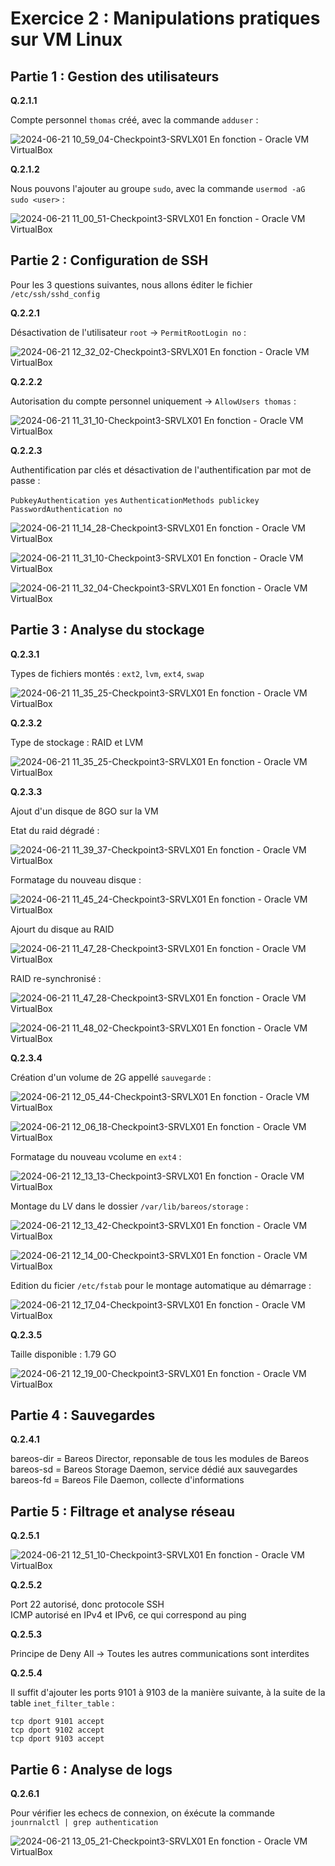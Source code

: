 # Exercice 2 : Manipulations pratiques sur VM Linux

## Partie 1 : Gestion des utilisateurs

**Q.2.1.1**

Compte personnel `thomas` créé, avec la commande `adduser` : 

![2024-06-21 10_59_04-Checkpoint3-SRVLX01  En fonction  - Oracle VM VirtualBox](https://github.com/ThoXinou/Checkpoint_3/assets/159007018/8745aed3-920a-4ba0-8aff-295aeac8868d)

**Q.2.1.2**

Nous pouvons l'ajouter au groupe `sudo`, avec la commande `usermod -aG sudo <user>` : 

![2024-06-21 11_00_51-Checkpoint3-SRVLX01  En fonction  - Oracle VM VirtualBox](https://github.com/ThoXinou/Checkpoint_3/assets/159007018/30bef43e-9b36-4360-8300-8642d8910c46)

## Partie 2 : Configuration de SSH

Pour les 3 questions suivantes, nous allons éditer le fichier `/etc/ssh/sshd_config`

**Q.2.2.1**

Désactivation de l'utilisateur `root` -> `PermitRootLogin no` : 

![2024-06-21 12_32_02-Checkpoint3-SRVLX01  En fonction  - Oracle VM VirtualBox](https://github.com/ThoXinou/Checkpoint_3/assets/159007018/61494bc3-e722-4e26-91cd-664b40aa2843)

**Q.2.2.2**

Autorisation du compte personnel uniquement -> `AllowUsers thomas` : 

![2024-06-21 11_31_10-Checkpoint3-SRVLX01  En fonction  - Oracle VM VirtualBox](https://github.com/ThoXinou/Checkpoint_3/assets/159007018/c0961e40-7a58-4cd1-8cee-aff2445e424b)

**Q.2.2.3**

Authentification par clés et désactivation de l'authentification par mot de passe : 

`PubkeyAuthentication yes`
`AuthenticationMethods publickey`
`PasswordAuthentication no`

![2024-06-21 11_14_28-Checkpoint3-SRVLX01  En fonction  - Oracle VM VirtualBox](https://github.com/ThoXinou/Checkpoint_3/assets/159007018/efaddf98-cf56-4746-8af4-979c6aeb7702)

![2024-06-21 11_31_10-Checkpoint3-SRVLX01  En fonction  - Oracle VM VirtualBox](https://github.com/ThoXinou/Checkpoint_3/assets/159007018/0059b22c-39fd-4c37-91e9-da6bfac245a7)

![2024-06-21 11_32_04-Checkpoint3-SRVLX01  En fonction  - Oracle VM VirtualBox](https://github.com/ThoXinou/Checkpoint_3/assets/159007018/719b8f89-621f-4fea-a28a-ee820d1621d8)

## Partie 3 : Analyse du stockage

**Q.2.3.1**

Types de fichiers montés : `ext2`, `lvm`, `ext4`, `swap`

![2024-06-21 11_35_25-Checkpoint3-SRVLX01  En fonction  - Oracle VM VirtualBox](https://github.com/ThoXinou/Checkpoint_3/assets/159007018/ee4503d6-0522-47ac-8703-56e7328b81c9)

**Q.2.3.2**

Type de stockage : RAID et LVM

![2024-06-21 11_35_25-Checkpoint3-SRVLX01  En fonction  - Oracle VM VirtualBox](https://github.com/ThoXinou/Checkpoint_3/assets/159007018/9d7bc308-ef47-4c08-b122-7583be4b9cfd)


**Q.2.3.3**

Ajout d'un disque de 8GO sur la VM

Etat du raid dégradé : 

![2024-06-21 11_39_37-Checkpoint3-SRVLX01  En fonction  - Oracle VM VirtualBox](https://github.com/ThoXinou/Checkpoint_3/assets/159007018/0d8d2c16-2c67-4cca-a36c-ff6940cc2c14)

Formatage du nouveau disque : 

![2024-06-21 11_45_24-Checkpoint3-SRVLX01  En fonction  - Oracle VM VirtualBox](https://github.com/ThoXinou/Checkpoint_3/assets/159007018/6b4dc985-863a-47a2-80b5-76a2b7b0e136)

Ajourt du disque au RAID

![2024-06-21 11_47_28-Checkpoint3-SRVLX01  En fonction  - Oracle VM VirtualBox](https://github.com/ThoXinou/Checkpoint_3/assets/159007018/89092480-028d-45c2-ba1d-41b8f2ef2223)

RAID re-synchronisé : 

![2024-06-21 11_47_28-Checkpoint3-SRVLX01  En fonction  - Oracle VM VirtualBox](https://github.com/ThoXinou/Checkpoint_3/assets/159007018/9f3fe4f4-6406-40ce-8552-f25e00ad4986)

![2024-06-21 11_48_02-Checkpoint3-SRVLX01  En fonction  - Oracle VM VirtualBox](https://github.com/ThoXinou/Checkpoint_3/assets/159007018/e7c4fd75-37fd-4718-b45f-596e9df9d802)

**Q.2.3.4**

Création d'un volume de 2G appellé `sauvegarde` : 

![2024-06-21 12_05_44-Checkpoint3-SRVLX01  En fonction  - Oracle VM VirtualBox](https://github.com/ThoXinou/Checkpoint_3/assets/159007018/c7e80c7c-3671-4e07-9146-15c901ed12e5)

![2024-06-21 12_06_18-Checkpoint3-SRVLX01  En fonction  - Oracle VM VirtualBox](https://github.com/ThoXinou/Checkpoint_3/assets/159007018/f394c7fb-2c6a-4d7e-a84c-29765b18b114)

Formatage du nouveau vcolume en `ext4` : 

![2024-06-21 12_13_13-Checkpoint3-SRVLX01  En fonction  - Oracle VM VirtualBox](https://github.com/ThoXinou/Checkpoint_3/assets/159007018/2c234aa7-ccc0-4774-94ff-634a995788d7)

Montage du LV dans le dossier `/var/lib/bareos/storage` : 

![2024-06-21 12_13_42-Checkpoint3-SRVLX01  En fonction  - Oracle VM VirtualBox](https://github.com/ThoXinou/Checkpoint_3/assets/159007018/70e9c5fe-036a-45be-bba4-b5545f9002a9)

![2024-06-21 12_14_00-Checkpoint3-SRVLX01  En fonction  - Oracle VM VirtualBox](https://github.com/ThoXinou/Checkpoint_3/assets/159007018/fd07f7e2-bfb8-4812-a66c-29e32ab4b877)

Edition du ficier `/etc/fstab` pour le montage automatique au démarrage : 

![2024-06-21 12_17_04-Checkpoint3-SRVLX01  En fonction  - Oracle VM VirtualBox](https://github.com/ThoXinou/Checkpoint_3/assets/159007018/22b1ab96-7e14-4b1a-9f50-e1c6472f16aa)

**Q.2.3.5**

Taille disponible : 1.79 GO

![2024-06-21 12_19_00-Checkpoint3-SRVLX01  En fonction  - Oracle VM VirtualBox](https://github.com/ThoXinou/Checkpoint_3/assets/159007018/c9716cc8-4990-4f08-95d1-bda1be8c7a15)


## Partie 4 : Sauvegardes

**Q.2.4.1**

bareos-dir = Bareos Director, reponsable de tous les modules de Bareos  
bareos-sd = Bareos Storage Daemon, service dédié aux sauvegardes  
bareos-fd = Bareos File Daemon, collecte d'informations

## Partie 5 : Filtrage et analyse réseau

**Q.2.5.1**

![2024-06-21 12_51_10-Checkpoint3-SRVLX01  En fonction  - Oracle VM VirtualBox](https://github.com/ThoXinou/Checkpoint_3/assets/159007018/f4ec5c08-9745-4925-aa46-fa9bbe6c921b)

**Q.2.5.2**

Port 22 autorisé, donc protocole SSH  
ICMP autorisé en IPv4 et IPv6, ce qui correspond au ping

**Q.2.5.3**

Principe de Deny All -> Toutes les autres communications sont interdites

**Q.2.5.4**

Il suffit d'ajouter les ports 9101 à 9103 de la manière suivante, à la suite de la table `inet_filter_table` : 
```
tcp dport 9101 accept
tcp dport 9102 accept
tcp dport 9103 accept
```


## Partie 6 : Analyse de logs

**Q.2.6.1**

Pour vérifier les echecs de connexion, on éxécute la commande `jounrnalctl | grep authentication`

![2024-06-21 13_05_21-Checkpoint3-SRVLX01  En fonction  - Oracle VM VirtualBox](https://github.com/ThoXinou/Checkpoint_3/assets/159007018/b72a30b8-1522-496e-9ceb-8561158dca70)


